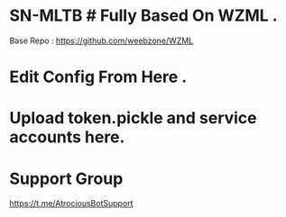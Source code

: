 # SN-MLTB # Fully Based On WZML . 

Base Repo : https://github.com/weebzone/WZML

# Edit Config From Here .

# Upload token.pickle and service accounts here.

# Support Group 

https://t.me/AtrociousBotSupport
